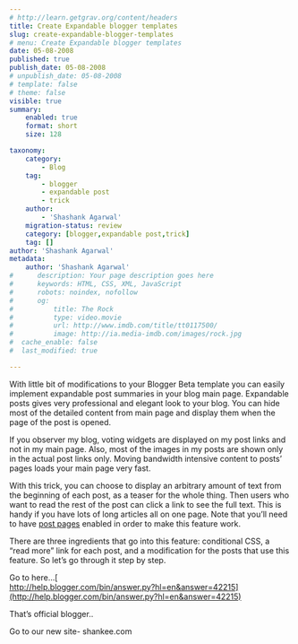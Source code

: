 ```yaml
---
# http://learn.getgrav.org/content/headers
title: Create Expandable blogger templates
slug: create-expandable-blogger-templates
# menu: Create Expandable blogger templates
date: 05-08-2008
published: true
publish_date: 05-08-2008
# unpublish_date: 05-08-2008
# template: false
# theme: false
visible: true
summary:
    enabled: true
    format: short
    size: 128

taxonomy:
    category:
        - Blog
    tag:
        - blogger
        - expandable post
        - trick
    author:
        - 'Shashank Agarwal'
    migration-status: review
    category: [blogger,expandable post,trick]
    tag: []
author: 'Shashank Agarwal'
metadata:
    author: 'Shashank Agarwal'
#      description: Your page description goes here
#      keywords: HTML, CSS, XML, JavaScript
#      robots: noindex, nofollow
#      og:
#          title: The Rock
#          type: video.movie
#          url: http://www.imdb.com/title/tt0117500/
#          image: http://ia.media-imdb.com/images/rock.jpg
#  cache_enable: false
#  last_modified: true

---
```


With little bit of modifications to your Blogger Beta template you can easily implement expandable post summaries in your blog main page. Expandable posts gives very professional and elegant look to your blog. You can hide most of the detailed content from main page and display them when the page of the post is opened.

If you observer my blog, voting widgets are displayed on my post links and not in my main page. Also, most of the images in my posts are shown only in the actual post links only. Moving bandwidth intensive content to posts’ pages loads your main page very fast.

With this trick, you can choose to display an arbitrary amount of text from the beginning of each post, as a teaser for the whole thing. Then users who want to read the rest of the post can click a link to see the full text. This is handy if you have lots of long articles all on one page. Note that you’ll need to have [post pages](http://help.blogger.com/bin/answer.py?answer=42049) enabled in order to make this feature work.

There are three ingredients that go into this feature: conditional CSS, a “read more” link for each post, and a modification for the posts that use this feature. So let’s go through it step by step.

Go to here…[  
http://help.blogger.com/bin/answer.py?hl=en&answer=42215](http://help.blogger.com/bin/answer.py?hl=en&answer=42215)

That’s official blogger..

Go to our new site- shankee.com
